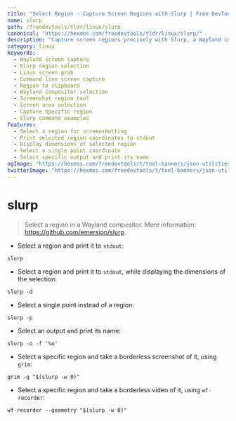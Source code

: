 ```yaml
---
title: "Select Region - Capture Screen Regions with Slurp | Free DevTools"
name: slurp
path: /freedevtools/tldr/linux/slurp
canonical: "https://hexmos.com/freedevtools/tldr/linux/slurp/"
description: "Capture screen regions precisely with Slurp, a Wayland compositor tool.  Grab specific areas or single points effortlessly. Free online tool, no registration required."
category: linux
keywords:
  - Wayland screen capture
  - Slurp region selection
  - Linux screen grab
  - Command line screen capture
  - Region to clipboard
  - Wayland compositor selection
  - Screenshot region tool
  - Screen area selection
  - Capture specific region
  - Slurp command examples
features:
  - Select a region for screenshotting
  - Print selected region coordinates to stdout
  - Display dimensions of selected region
  - Select a single point coordinate
  - Select specific output and print its name
ogImage: "https://hexmos.com/freedevtools/t/tool-banners/json-utilities-banner.png"
twitterImage: "https://hexmos.com/freedevtools/t/tool-banners/json-utilities-banner.png"
---
```


# slurp

> Select a region in a Wayland compositor.
> More information: <https://github.com/emersion/slurp>.

- Select a region and print it to `stdout`:

`slurp`

- Select a region and print it to `stdout`, while displaying the dimensions of the selection:

`slurp -d`

- Select a single point instead of a region:

`slurp -p`

- Select an output and print its name:

`slurp -o -f '%o'`

- Select a specific region and take a borderless screenshot of it, using `grim`:

`grim -g "$(slurp -w 0)"`

- Select a specific region and take a borderless video of it, using `wf-recorder`:

`wf-recorder --geometry "$(slurp -w 0)"`
